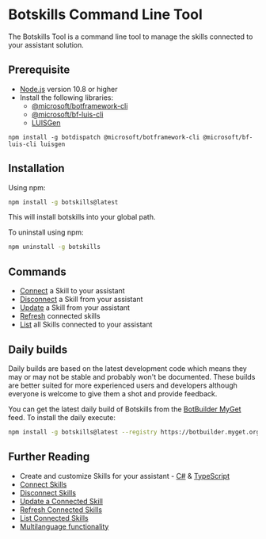 # Botskills Command Line Tool
The Botskills Tool is a command line tool to manage the skills connected to your assistant solution.

## Prerequisite
- [Node.js](https://nodejs.org/) version 10.8 or higher
- Install the following libraries:
    - [@microsoft/botframework-cli](https://www.npmjs.com/package/@microsoft/botframework-cli)
    - [@microsoft/bf-luis-cli](https://www.npmjs.com/package/@microsoft/bf-luis-cli)
    - [LUISGen](https://www.npmjs.com/package/luisgen)

```shell
npm install -g botdispatch @microsoft/botframework-cli @microsoft/bf-luis-cli luisgen
```

## Installation
Using npm:
```bash
npm install -g botskills@latest
```
This will install botskills into your global path.

To uninstall using npm:
```bash
npm uninstall -g botskills
```

## Commands
- [Connect](./docs/commands/connect.md) a Skill to your assistant
- [Disconnect](./docs/commands/disconnect.md) a Skill from your assistant
- [Update](./docs/commands/update.md) a Skill from your assistant 
- [Refresh](./docs/commands/refresh.md) connected skills
- [List](./docs/commands/list.md) all Skills connected to your assistant

## Daily builds
Daily builds are based on the latest development code which means they may or may not be stable and probably won't be documented. These builds are better suited for more experienced users and developers although everyone is welcome to give them a shot and provide feedback.

You can get the latest daily build of Botskills from the [BotBuilder MyGet](https://botbuilder.myget.org/gallery/aitemplates) feed.
To install the daily execute:
```bash
npm install -g botskills@latest --registry https://botbuilder.myget.org/F/aitemplates/npm/
```

## Further Reading
- Create and customize Skills for your assistant - [C#](https://microsoft.github.io/botframework-solutions/skills/tutorials/create-skill/csharp/1-intro/) & [TypeScript](https://microsoft.github.io/botframework-solutions/skills/tutorials/create-skill/typescript/1-intro/)
- [Connect Skills](https://microsoft.github.io/botframework-solutions/skills/handbook/botskills#Connect-Skills)
- [Disconnect Skills](https://microsoft.github.io/botframework-solutions/skills/handbook/botskills#Disconnect-Skills)
- [Update a Connected Skill](https://microsoft.github.io/botframework-solutions/skills/handbook/botskills#Update-a-Connected-Skill)
- [Refresh Connected Skills](https://microsoft.github.io/botframework-solutions/skills/handbook/botskills#Refresh-Connected-Skills)
- [List Connected Skills](https://microsoft.github.io/botframework-solutions/skills/handbook/botskills#List-Connected-Skills)
- [Multilanguage functionality](./docs/multilanguage-functionality.md)
 
